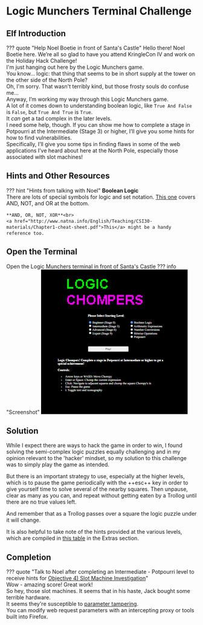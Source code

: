 # Logic Munchers Terminal Challenge

## Elf Introduction

??? quote "Help Noel Boetie in front of Santa's Castle"
    Hello there! Noel Boetie here. We’re all so glad to have you attend KringleCon IV and work on the Holiday Hack Challenge!<br>
    I'm just hanging out here by the Logic Munchers game.<br>
    You know… logic: that thing that seems to be in short supply at the tower on the other side of the North Pole?<br>
    Oh, I'm sorry. That wasn't terribly kind, but those frosty souls do confuse me...<br>
    Anyway, I’m working my way through this Logic Munchers game.<br>
    A lot of it comes down to understanding boolean logic, like `True And False` is `False`, but `True And True` is `True`.<br>
    It *can* get a tad complex in the later levels.<br>
    I need some help, though. If you can show me how to complete a stage in Potpourri at the Intermediate (Stage 3) or higher, I’ll give you some hints for how to find vulnerabilities.<br>
    Specifically, I’ll give you some tips in finding flaws in some of the web applications I’ve heard about here at the North Pole, especially those associated with slot machines!<br>

## Hints and Other Resources

??? hint "Hints from talking with Noel"
    **Boolean Logic**<br>
    There are lots of special symbols for logic and set notation. <a href="http://notes.imt-decal.org/sets/cheat-sheet.html">This one</a> covers AND, NOT, and OR at the bottom.

    **AND, OR, NOT, XOR**<br>
    <a href="http://www.natna.info/English/Teaching/CSI30-materials/Chapter1-cheat-sheet.pdf">This</a> might be a handy reference too.

## Open the Terminal

Open the Logic Munchers terminal in front of Santa's Castle
??? info "Screenshot"
    ![](image1.png)

## Solution

While I expect there are ways to hack the game in order to win, I found solving the semi-complex logic puzzles equally challenging and in my opinion relevant to the 'hacker' mindset, so my solution to this challenge was to simply play the game as intended.

But there is an important strategy to use, especially at the higher levels, which is to pause the game periodically with the ++esc++ key in order to give yourself time to solve several of the nearby squares.  Then unpause, clear as many as you can, and repeat without getting eaten by a Trollog until there are no true values left.

And remember that as a Trollog passes over a square the logic puzzle under it will change.

It is also helpful to take note of the hints provided at the various levels, which are compiled in <a href="../../extras/T4_Logic_Munchers">this table</a> in the Extras section.


## Completion

??? quote "Talk to Noel after completing an Intermediate - Potpourri level to receive hints for <a href="../../objectives/O4_Slot_Machine_Investigation/">Objective 4) Slot Machine Investigation</a>"   
    Wow - amazing score! Great work!<br>
    So hey, those slot machines. It seems that in his haste, Jack bought some terrible hardware.<br>
    It seems they're susceptible to <a href="https://owasp.org/www-community/attacks/Web_Parameter_Tampering">parameter tampering</a>.<br>
    You can modify web request parameters with an intercepting proxy or tools built into Firefox.
